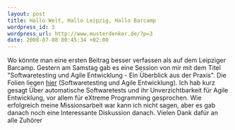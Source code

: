 ```yaml
--- 
layout: post
title: Hallo Welt, Hallo Leipzig, Hallo Barcamp
wordpress_id: 3
wordpress_url: http://www.musterdenker.de/?p=3
date: 2008-07-08 00:45:34 +02:00
---
```

Wo könnte man eine ersten Beitrag besser verfassen als auf dem Leipziger Barcamp. Gestern am Samstag gab es eine Session von mir mit dem Titel "Softwaretesting und Agile Entwicklung - Ein Überblick aus der Praxis". Die Folien liegen <a title="Folien" href="/wp-content/uploads/testing_und_agile.ppt" target="_blank">hier</a> (Softwaretesting und Agile Entwicklung). Ich hab kurz gesagt Über automatische Softwaretests und ihr Unverzichtbarkeit für Agile Entwicklung, vor allem für eXtreme Programming gesprochen. Wie erfolgreich meine Missionsarbeit war kann ich nicht sagen, aber es gab danach noch eine Interessante Diskussion danach. Vielen Dank dafür an alle Zuhörer
